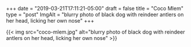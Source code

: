 +++
date = "2019-03-21T17:11:21-05:00"
draft = false
title = "Coco Mlem"
type = "post"
ImgAlt = "blurry photo of black dog with reindeer antlers on her head, licking her own nose"
+++

{{< img src="coco-mlem.jpg" alt="blurry photo of black dog with reindeer antlers on her head, licking her own nose" >}}
